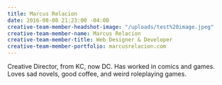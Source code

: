 ```yaml
---
title: Marcus Relacion
date: 2016-08-08 21:23:00 -04:00
creative-team-member-headshot-image: "/uploads/test%20image.jpeg"
creative-team-member-name: Marcus Relacion
creative-team-member-title: Web Designer & Developer
creative-team-member-portfolio: marcusrelacion.com
---
```


Creative Director, from KC, now DC. Has worked in comics and games. Loves sad novels, good coffee, and weird roleplaying games.